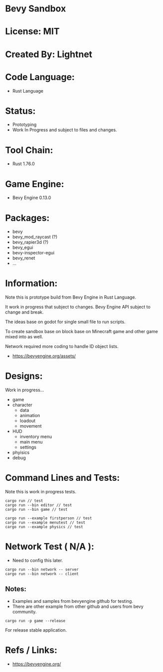 # Bevy Sandbox

# License: MIT

# Created By: Lightnet

# Code Language:
 * Rust Language

# Status:
 * Prototyping
 * Work In Progress and subject to files and changes.

# Tool Chain:
 * Rust 1.76.0

# Game Engine:
 * Bevy Engine 0.13.0

# Packages:
 * bevy
 * bevy_mod_raycast (?)
 * bevy_rapier3d (?)
 * bevy_egui 
 * bevy-inspector-egui
 * bevy_renet
 * ...


# Information:
  Note this is prototype build from Bevy Engine in Rust Language.
  
  It work in progress that subject to changes. Bevy Engine API subject to change and break.

  The ideas base on godot for single small file to run scripts.

  To create sandbox base on block base on Minecraft game and other game mixed into as well.
  
  Network required more coding to handle ID object lists.

  * https://bevyengine.org/assets/

# Designs:
  Work in progress...

  * game
  * character
    * data
    * animation
    * loadout
    * movement
  * HUD
    * inventory menu
    * main menu
    * settings
  * phyisics
  * debug


# Command Lines and Tests:
 Note this is work in progress tests.
```
cargo run // test
cargo run --bin editor // test
cargo run --bin game // test
```

```
cargo run --example firstperson // test
cargo run --example menutest // test
cargo run --example physics // test
```

# Network Test ( N/A ):
 * Need to config this later.
```
cargo run --bin network -- server
cargo run --bin network -- client
```

## Notes:
 * Examples and samples from bevyengine github for testing.
 * There are other example from other github and users from bevy community.
```
cargo run -p game --release
```
  For release stable application.

# Refs / Links:
 * https://bevyengine.org/
